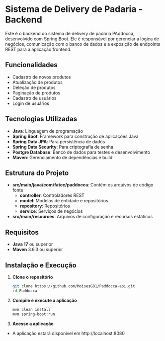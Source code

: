 # Sistema de Delivery de Padaria - Backend

Este é o backend do sistema de delivery de padaria PAddocca, desenvolvido com Spring Boot. Ele é responsável por gerenciar a lógica de negócios, comunicação com o banco de dados e a exposição de endpoints REST para a aplicação frontend.

## Funcionalidades

- Cadastro de novos produtos
- Atualização de produtos
- Deleção de produtos
- Paginação de produtos
- Cadastro de usuários
- Login de usuários

## Tecnologias Utilizadas

- **Java**: Linguagem de programação
- **Spring Boot**: Framework para construção de aplicações Java
- **Spring Data JPA**: Para persistência de dados
- **Spring Data Security**: Para criptografia de senha
- **Postgre Database**: Banco de dados para testes e desenvolvimento
- **Maven**: Gerenciamento de dependências e build

## Estrutura do Projeto

- **src/main/java/com/fatec/paddocca**: Contém os arquivos de código fonte
  - **controller**: Controladores REST
  - **model**: Modelos de entidade e repositórios
  - **repository**: Repositórios
  - **service**: Serviços de negócios
- **src/main/resources**: Arquivos de configuração e recursos estáticos

## Requisitos

- **Java 17** ou superior
- **Maven** 3.6.3 ou superior

## Instalação e Execução

1. **Clone o repositório**

   ```bash
   git clone https://github.com/MoisesG01/Paddocca-api.git
   cd Paddocca

2. **Compile e execute a aplicação**

      ```bash
   mvn clean install
   mvn spring-boot:run

3. **Acesse a aplicação**
- A aplicação estará disponível em http://localhost:8080
  

